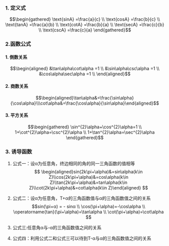 ### 1. 定义式
$$\begin{gathered}
\text{sinA} =\frac{a}{c} \\
\text{cosA} =\frac{b}{c} \\
\text{tanA} =\frac{a}{b} \\
\text{cotA} =\frac{b}{a} \\
\text{secA} =\frac{c}{b} \\
\text{cscA} =\frac{c}{a} 
\end{gathered}$$
### 2.函数公式
#### 1. 倒数关系
$$\begin{aligned}
&\tan\alpha\cot\alpha  =1  \\
&\sin\alpha\csc\alpha  =1  \\
&\cos\alpha\sec\alpha  =1  \\
\end{aligned}$$
#### 2. 商数关系
$$\begin{aligned}\tan\alpha&=\frac{\sin\alpha}{\cos\alpha}\\\cot\alpha&=\frac{\cos\alpha}{\sin\alpha}\end{aligned}$$
#### 3. 平方关系
$$\begin{gathered}
\sin^{2}\alpha+\cos^{2}\alpha=1 \\
1+\cot^{2}\alpha=\csc^{2}\alpha  \\
1+\tan^{2}\alpha=\sec^{2}\alpha  
\end{gathered}$$
### 3. 诱导函数
1. 公式一：设α为任意角，终边相同的角的同一三角函数的值相等
$$
\begin{aligned}sin(2k\pi+\alpha)&=sin\alpha(k\in Z)\\cos(2k\pi+\alpha)&=cos\alpha(k\in Z)\\tan(2k\pi+\alpha)&=tan\alpha(k\in Z)\\cot(2k\pi+\alpha)&=cot\alpha(k\in Z)\end{aligned}
$$

2. 公式二：设α为任意角，T+α的三角函数值与α的三角函数值之间的关系
$$sin(\pi+α) = - sinα \\
\cos(\pi+\alpha)=-\cos\alpha \\
\operatorname{tan}(\pi+\alpha)=\tan\alpha \\
\cot(\pi+\alpha)=\cot\alpha 
$$

3. 公式三:任意角α与-α的三角函数值之间的关系

4. 公式四：利用公式二和公式三可以待到T-α与α的三角函数值之间的关系



